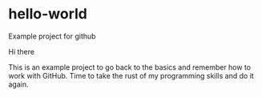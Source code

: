# hello-world
Example project for github

Hi there

This is an example project to go back to the basics and remember how to work with GitHub.
Time to take the rust of my programming skills and do it again.
